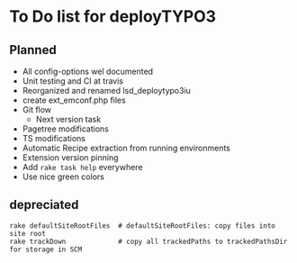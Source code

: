 To Do list for deployTYPO3
==========================

Planned
-------

* All config-options wel documented
* Unit testing and CI at travis
* Reorganized and renamed lsd_deploytypo3iu
* create ext_emconf.php files
* Git flow
	* Next version task
* Pagetree modifications
* TS modifications
* Automatic Recipe extraction from running environments
* Extension version pinning
* Add ```rake task help``` everywhere
* Use nice green colors

depreciated
-----------
```
rake defaultSiteRootFiles  # defaultSiteRootFiles: copy files into site root
rake trackDown             # copy all trackedPaths to trackedPathsDir for storage in SCM
```
